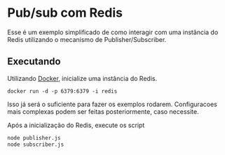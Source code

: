 # Pub/sub com Redis

Esse é um exemplo simplificado de como interagir com uma instância do Redis utilizando o mecanismo de Publisher/Subscriber.

## Executando

Utilizando [Docker](https://www.docker.com/), inicialize uma instância do Redis.

    docker run -d -p 6379:6379 -i redis

Isso já será o suficiente para fazer os exemplos rodarem. Configuracoes mais complexas podem ser feitas posteriormente, caso necessite.

Após a inicialização do Redis, execute os script

```bash
node publisher.js
node subscriber.js

```
